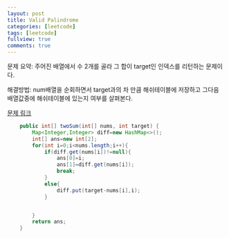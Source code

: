 ```yaml
---
layout: post
title: Valid Palindrome
categories: [leetcode]
tags: [leetcode]
fullview: true
comments: true
---
```



문제 요약: 주어진 배열에서 수 2개를 골라 그 합이 target인 인덱스를 리턴하는 문제이다.<br>

해결방법: num배열을 순회하면서 target과의 차 만큼 해쉬테이블에 저장하고 그다음 배열값중에 해쉬테이블에 있는지 여부를 살펴본다.<br>

<a class="btn btn-default" href="https://leetcode.com/problems/two-sum/?envType=study-plan-v2&envId=top-interview-150"> 문제 링크

```java
    public int[] twoSum(int[] nums, int target) {
        Map<Integer,Integer> diff=new HashMap<>();
        int[] ans=new int[2];
        for(int i=0;i<nums.length;i++){
            if(diff.get(nums[i])!=null){
                ans[0]=i;
                ans[1]=diff.get(nums[i]);
                break;
            }
            else{
                diff.put(target-nums[i],i);
            }


        }
        return ans;
    }
```